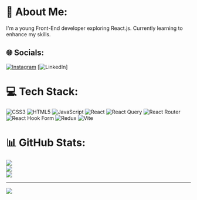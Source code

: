 # 💫 About Me:
I'm a young Front-End developer exploring React.js. Currently learning to enhance my skills.


## 🌐 Socials:
[![Instagram](https://img.shields.io/badge/Instagram-%23E4405F.svg?logo=Instagram&logoColor=white)](https://instagram.com/https://www.instagram.com/mahdimirzakhanii4?igsh=MWJnYXJzcTB6a3kwaQ==) [![LinkedIn](https://img.shields.io/badge/LinkedIn-%230077B5.svg?logo=linkedin&logoColor=white)]

# 💻 Tech Stack:
![CSS3](https://img.shields.io/badge/css3-%231572B6.svg?style=for-the-badge&logo=css3&logoColor=white) ![HTML5](https://img.shields.io/badge/html5-%23E34F26.svg?style=for-the-badge&logo=html5&logoColor=white) ![JavaScript](https://img.shields.io/badge/javascript-%23323330.svg?style=for-the-badge&logo=javascript&logoColor=%23F7DF1E) ![React](https://img.shields.io/badge/react-%2320232a.svg?style=for-the-badge&logo=react&logoColor=%2361DAFB) ![React Query](https://img.shields.io/badge/-React%20Query-FF4154?style=for-the-badge&logo=react%20query&logoColor=white) ![React Router](https://img.shields.io/badge/React_Router-CA4245?style=for-the-badge&logo=react-router&logoColor=white) ![React Hook Form](https://img.shields.io/badge/React%20Hook%20Form-%23EC5990.svg?style=for-the-badge&logo=reacthookform&logoColor=white) ![Redux](https://img.shields.io/badge/redux-%23593d88.svg?style=for-the-badge&logo=redux&logoColor=white) ![Vite](https://img.shields.io/badge/vite-%23646CFF.svg?style=for-the-badge&logo=vite&logoColor=white)
# 📊 GitHub Stats:
![](https://github-readme-stats.vercel.app/api?username=mahdimirzakhanii&theme=react&hide_border=false&include_all_commits=false&count_private=false)<br/>
![](https://github-readme-streak-stats.herokuapp.com/?user=mahdimirzakhanii&theme=react&hide_border=false)<br/>
![](https://github-readme-stats.vercel.app/api/top-langs/?username=mahdimirzakhanii&theme=react&hide_border=false&include_all_commits=false&count_private=false&layout=compact)

---
[![](https://visitcount.itsvg.in/api?id=mahdimirzakhanii&icon=2&color=0)](https://visitcount.itsvg.in)

<!-- Proudly created with GPRM ( https://gprm.itsvg.in ) -->

